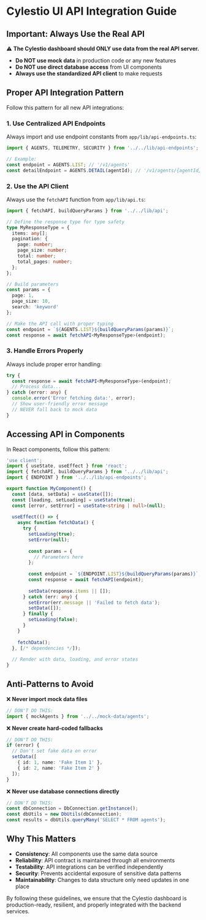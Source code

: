 # Cylestio UI API Integration Guide

## Important: Always Use the Real API

⚠️ **The Cylestio dashboard should ONLY use data from the real API server.**

- **Do NOT use mock data** in production code or any new features
- **Do NOT use direct database access** from UI components
- **Always use the standardized API client** to make requests

## Proper API Integration Pattern

Follow this pattern for all new API integrations:

### 1. Use Centralized API Endpoints

Always import and use endpoint constants from `app/lib/api-endpoints.ts`:

```typescript
import { AGENTS, TELEMETRY, SECURITY } from '../../lib/api-endpoints';

// Example:
const endpoint = AGENTS.LIST; // '/v1/agents'
const detailEndpoint = AGENTS.DETAIL(agentId); // '/v1/agents/{agentId}'
```

### 2. Use the API Client

Always use the `fetchAPI` function from `app/lib/api.ts`:

```typescript
import { fetchAPI, buildQueryParams } from '../../lib/api';

// Define the response type for type safety
type MyResponseType = {
  items: any[];
  pagination: {
    page: number;
    page_size: number;
    total: number;
    total_pages: number;
  };
};

// Build parameters
const params = {
  page: 1,
  page_size: 10,
  search: 'keyword'
};

// Make the API call with proper typing
const endpoint = `${AGENTS.LIST}${buildQueryParams(params)}`;
const response = await fetchAPI<MyResponseType>(endpoint);
```

### 3. Handle Errors Properly

Always include proper error handling:

```typescript
try {
  const response = await fetchAPI<MyResponseType>(endpoint);
  // Process data...
} catch (error: any) {
  console.error('Error fetching data:', error);
  // Show user-friendly error message
  // NEVER fall back to mock data
}
```

## Accessing API in Components

In React components, follow this pattern:

```typescript
'use client';
import { useState, useEffect } from 'react';
import { fetchAPI, buildQueryParams } from '../../lib/api';
import { ENDPOINT } from '../../lib/api-endpoints';

export function MyComponent() {
  const [data, setData] = useState([]);
  const [loading, setLoading] = useState(true);
  const [error, setError] = useState<string | null>(null);
  
  useEffect(() => {
    async function fetchData() {
      try {
        setLoading(true);
        setError(null);
        
        const params = {
          // Parameters here
        };
        
        const endpoint = `${ENDPOINT.LIST}${buildQueryParams(params)}`;
        const response = await fetchAPI(endpoint);
        
        setData(response.items || []);
      } catch (err: any) {
        setError(err.message || 'Failed to fetch data');
        setData([]);
      } finally {
        setLoading(false);
      }
    }
    
    fetchData();
  }, [/* dependencies */]);
  
  // Render with data, loading, and error states
}
```

## Anti-Patterns to Avoid

❌ **Never import mock data files**
```typescript
// DON'T DO THIS:
import { mockAgents } from '../../mock-data/agents';
```

❌ **Never create hard-coded fallbacks**
```typescript
// DON'T DO THIS:
if (error) {
  // Don't set fake data on error
  setData([
    { id: 1, name: 'Fake Item 1' },
    { id: 2, name: 'Fake Item 2' }
  ]);
}
```

❌ **Never use database connections directly**
```typescript
// DON'T DO THIS:
const dbConnection = DbConnection.getInstance();
const dbUtils = new DbUtils(dbConnection);
const results = dbUtils.queryMany('SELECT * FROM agents');
```

## Why This Matters

- **Consistency**: All components use the same data source
- **Reliability**: API contract is maintained through all environments
- **Testability**: API integrations can be verified independently
- **Security**: Prevents accidental exposure of sensitive data patterns
- **Maintainability**: Changes to data structure only need updates in one place

By following these guidelines, we ensure that the Cylestio dashboard is production-ready, resilient, and properly integrated with the backend services. 